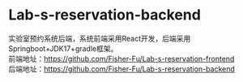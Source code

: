 # Lab-s-reservation-backend
实验室预约系统后端，系统前端采用React开发，后端采用Springboot+JDK17+gradle框架。  
前端地址：https://github.com/Fisher-Fu/Lab-s-reservation-frontend  
后端地址：https://github.com/Fisher-Fu/Lab-s-reservation-backend
